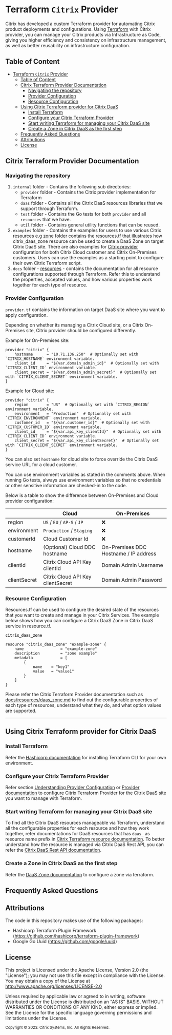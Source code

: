# Terraform `Citrix` Provider

Citrix has developed a custom Terraform provider for automating Citrix product deployments and configurations. Using [Terraform](https://www.terraform.io) with Citrix provider, you can manage your Citrix products via Infrastructure as Code, giving you higher efficiency and consistency on infrastructure management, as well as better reusability on infrastructure configuration.

## Table of Content
- [Terraform `Citrix` Provider](#terraform-citrix-provider)
  - [Table of Content](#table-of-content)
  - [Citrix Terraform Provider Documentation](#citrix-terraform-provider-documentation)
    - [Navigating the repository](#navigating-the-repository)
    - [Provider Configuration](#provider-configuration)
    - [Resource Configuration](#resource-configuration)
  - [Using Citrix Terraform provider for Citrix DaaS](#using-citrix-terraform-provider-for-citrix-daas)
    - [Install Terraform](#install-terraform)
    - [Configure your Citrix Terraform Provider](#configure-your-citrix-terraform-provider)
    - [Start writing Terraform for managing your Citrix DaaS site](#start-writing-terraform-for-managing-your-citrix-daas-site)
    - [Create a Zone in Citrix DaaS as the first step](#create-a-zone-in-citrix-daas-as-the-first-step)
  - [Frequently Asked Questions](#frequently-asked-questions)
  - [Attributions](#attributions)
  - [License](#license)

## Citrix Terraform Provider Documentation

### Navigating the repository

1. `internal` folder - Contains the following sub directories:
   * `provider` folder - Contains the Citrix provider implementation for Terraform
   * `daas` folder - Contains all the Citrix DaaS resources libraries that we support through Terraform.
   * `test` folder - Contains the Go tests for both `provider` and all `resources` that we have.
   * `util` folder - Contains general utility functions that can be reused.
2. `examples` folder - Contains the examples for users to use various Citrix resources e.g [zone](examples/resources/citrix_daas_zone) folder contains the resources.tf that illustrates how citrix_daas_zone resource can be used to create a DaaS Zone on target Citrix DaaS site. There are also examples for [Citrix provider](examples/provider) configuration for both Citrix Cloud customer and Citrix On-Premises customers. Users can use the examples as a starting point to configure their own Citrix Terraform script.
3. `docs` folder - [resources](docs/resources) - contains the documentation for all resource configurations supported through Terraform. Refer this to understand the properties, accepted values, and how various properties work together for each type of resource. 

### Provider Configuration

`provider.tf` contains the information on target DaaS site where you want to apply configuration.

Depending on whether its managing a Citrix Cloud site, or a Citrix On-Premises site, Citrix provider should be configured differently.

Example for On-Premises site:

```hcl
provider "citrix" {
    hostname      = "10.71.136.250"  # Optionally set with `CITRIX_HOSTNAME` environment variable.
    client_id     = "${var.domain_admin_id}"  # Optionally set with `CITRIX_CLIENT_ID` environment variable.
    client_secret = "${var.domain_admin_secret}"  # Optionally set with `CITRIX_CLIENT_SECRET` environment variable.
}
```

Example for Cloud site:

```hcl
provider "citrix" {
    region        = "US"  # Optionally set with `CITRIX_REGION` environment variable.
    environment   = "Production"  # Optionally set with `CITRIX_ENVIRONMENT` environment variable.
    customer_id   = "${var.customer_id}"  # Optionally set with `CITRIX_CUSTOMER_ID` environment variable.
    client_id     = "${var.api_key_clientId}"  # Optionally set with `CITRIX_CLIENT_ID` environment variable.
    client_secret = "${var.api_key_clientSecret}"  # Optionally set with `CITRIX_CLIENT_SECRET` environment variable.
}
```

You can also set `hostname` for cloud site to force override the Citrix DaaS service URL for a cloud customer. 

You can use environment variables as stated in the comments above. When running Go tests, always use environment variables so that no credentials or other sensitive information are checked-in to the code.

Below is a table to show the difference between On-Premises and Cloud provider configuration:

|              | Cloud                             | On-Premises                           |
|--------------|-----------------------------------|---------------------------------------|
| region       | `US` / `EU` / `AP-S` / `JP`       | :x:                                   |
| environment  | `Production` / `Staging`          | :x:                                   |
| customerId   | Cloud Customer Id                 | :x:                                   |
| hostname     | (Optional) Cloud DDC hostname     | On-Premises DDC Hostname / IP address |
| clientId     | Citrix Cloud API Key clientId     | Domain Admin Username                 |
| clientSecret | Citrix Cloud API Key clientSecret | Domain Admin Password                 |

### Resource Configuration

Resources.tf can be used to configure the desired state of the resources that you want to create and manage in your Citrix Services. The example below shows how you can configure a Citrix DaaS Zone in Citrix DaaS service in resource.tf.

**`citrix_daas_zone`**

```hcl
resource "citrix_daas_zone" "example-zone" {
    name                = "example-zone"
    description         = "zone example"
    metadata            = [
        {
            name    = "key1"
            value   = "value1"
        }
    ]
}
```

Please refer the Citrix Terraform Provider documentation such as [docs/resources/daas_zone.md](docs/resources/daas_zone.md) to find out the configurable properties of each type of resources, understand what they do, and what option values are supported.

---------

## Using Citrix Terraform provider for Citrix DaaS

### Install Terraform

Refer the [Hashicorp documentation](https://learn.hashicorp.com/tutorials/terraform/install-cli) for installing Terraform CLI for your own environment.

### Configure your Citrix Terraform Provider

Refer section [Understanding Provider Configuration](#understanding-provider-configuration) or [Provider documentation](docs/index.md) to configure Citrix Terraform Provider for the Citrix DaaS site you want to manage with Terraform.

### Start writing Terraform for managing your Citrix DaaS site

To find all the Citrix DaaS resources manageable via Terraform, understand all the configurable properties for each resource and how they work together, refer documentations for DaaS resources that has `daas_` as resource name prefix in [Citrix Terraform resource documentation](docs/resources). To better understand how the resource is managed via Citrix DaaS Rest API, you can refer the [Citrix DaaS Rest API documentation](https://developer.cloud.com/citrixworkspace/citrix-daas/citrix-daas-rest-apis/docs/overview).

### Create a Zone in Citrix DaaS as the first step

Refer the [DaaS Zone documentation](docs/resources/daas_zone.md) to configure a zone via terraform. 

## Frequently Asked Questions


## Attributions
The code in this repository makes use of the following packages:
-	Hashicorp Terraform Plugin Framework (https://github.com/hashicorp/terraform-plugin-framework)
-	Google Go Uuid (https://github.com/google/uuid)

## License 
This project is Licensed under the Apache License, Version 2.0 (the "License"); you may not use this file except in compliance with the License. You may obtain a copy of the License at http://www.apache.org/licenses/LICENSE-2.0 

Unless required by applicable law or agreed to in writing, software distributed under the License is distributed on an "AS IS" BASIS, WITHOUT WARRANTIES OR CONDITIONS OF ANY KIND, either express or implied. See the License for the specific language governing permissions and limitations under the License.

<sub>Copyright © 2023. Citrix Systems, Inc. All Rights Reserved.</sub>